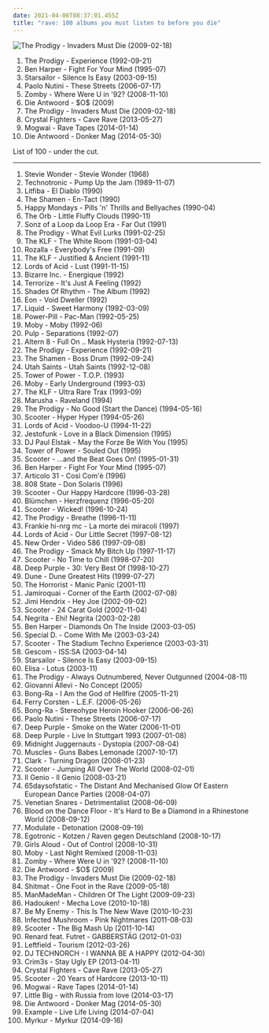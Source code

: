```yaml
---
date: 2021-04-06T08:37:01.455Z
title: "rave: 100 albums you must listen to before you die"
---
```

![The Prodigy - Invaders Must Die (2009-02-18)](https://img.discogs.com/-hsZ8hXisE0OxDlr48pcZdL_K0g=/fit-in/600x503/filters:strip_icc():format(jpeg):mode_rgb():quality(90)/discogs-images/R-1664210-1494147337-2287.jpeg.jpg "The Prodigy - Invaders Must Die (2009-02-18)")
<ol class="albums">
<li data-cover="https://img.discogs.com/MnsQhYpIj6RqM11BewSgBfapYBc=/fit-in/600x608/filters:strip_icc():format(jpeg):mode_rgb():quality(90)/discogs-images/R-2552331-1290095231.jpeg.jpg" data-tags="electronic, breakbeat, rave, techno" role="button">The Prodigy - Experience (1992-09-21)</li>
<li data-cover="http://coverartarchive.org/release/ce04d4ed-9cda-4d1d-8304-33f143db0b6a/6375099104-500.jpg" data-tags="blues, rock, acoustic" role="button">Ben Harper - Fight For Your Mind (1995-07)</li>
<li data-cover="https://img.discogs.com/-mn5m6C8PS1GcbLRs7crnsvmqq0=/fit-in/600x600/filters:strip_icc():format(jpeg):mode_rgb():quality(90)/discogs-images/R-7098914-1433699223-2052.jpeg.jpg" data-tags="britpop, indie rock" role="button">Starsailor - Silence Is Easy (2003-09-15)</li>
<li data-cover="http://coverartarchive.org/release/0f6aee88-6d56-34d2-a628-eead929a45e3/6358999364-500.jpg" data-tags="pop, singer-songwriter, indie" role="button">Paolo Nutini - These Streets (2006-07-17)</li>
<li data-cover="http://coverartarchive.org/release/87adb95f-bfcc-49f5-b7a0-c73ff9512589/26666196769-500.jpg" data-tags="breakbeat, rave, jungle" role="button">Zomby - Where Were U in '92? (2008-11-10)</li>
<li data-cover="http://coverartarchive.org/release/ff352a15-b8af-439c-8a58-7607181e7750/10991333928-500.jpg" data-tags="rap" role="button">Die Antwoord - $O$ (2009)</li>
<li data-cover="https://img.discogs.com/-hsZ8hXisE0OxDlr48pcZdL_K0g=/fit-in/600x503/filters:strip_icc():format(jpeg):mode_rgb():quality(90)/discogs-images/R-1664210-1494147337-2287.jpeg.jpg" data-tags="electronic, breakbeat" role="button">The Prodigy - Invaders Must Die (2009-02-18)</li>
<li data-cover="http://coverartarchive.org/release/8038465b-116e-4ba2-92fd-1e78459908fe/4241101206-500.jpg" data-tags="electronic" role="button">Crystal Fighters - Cave Rave (2013-05-27)</li>
<li data-cover="http://coverartarchive.org/release/eac0fab9-d4d3-452a-a90e-12648c291187/8379301227-500.jpg" data-tags="post-rock" role="button">Mogwai - Rave Tapes (2014-01-14)</li>
<li data-cover="http://coverartarchive.org/release/a432f2d1-52cf-440b-bb69-74badf6befaa/25692677906-500.jpg" data-tags="hip-hop, electronic, hip hop" role="button">Die Antwoord - Donker Mag (2014-05-30)</li>
</ol>
List of 100 - under the cut.
<!-- more -->

_________________

<ol class="albums">
<li data-cover="https://img.discogs.com/4eaKx_dm7oV2ogX9xTcLU4_vGCY=/fit-in/457x456/filters:strip_icc():format(jpeg):mode_rgb():quality(90)/discogs-images/R-4800719-1442801674-8950.jpeg.jpg" data-tags="stevie wonder, pop" role="button">
Stevie Wonder - Stevie Wonder (1968)
</li>
<li data-cover="http://coverartarchive.org/release/02840c62-6685-46be-bb74-cb1f85ed508d/10883650823-500.jpg" data-tags="dance, techno" role="button">
Technotronic - Pump Up the Jam (1989-11-07)
</li>
<li data-cover="https://img.discogs.com/MKP0yinQN_77bfT9964s9iLB6-Q=/fit-in/242x380/filters:strip_icc():format(jpeg):mode_rgb():quality(90)/discogs-images/R-2707105-1297430288.jpeg.jpg" data-tags="rock, italian rock, 90s" role="button">
Litfiba - El Diablo (1990)
</li>
<li data-cover="https://img.discogs.com/uVNK-XaE44-eG2Ec_XSbFaqb4rY=/fit-in/600x965/filters:strip_icc():format(jpeg):mode_rgb():quality(90)/discogs-images/R-1298289-1552541374-8014.png.jpg" data-tags="electronic, house, acid house" role="button">
The Shamen - En-Tact (1990)
</li>
<li data-cover="https://img.discogs.com/fsEy_chvah6yumoTgA_Mifez80I=/fit-in/380x600/filters:strip_icc():format(jpeg):mode_rgb():quality(90)/discogs-images/R-1534556-1365669376-2312.jpeg.jpg" data-tags="madchester" role="button">
Happy Mondays - Pills 'n' Thrills and Bellyaches (1990-04)
</li>
<li data-cover="https://img.discogs.com/LLccauUqd7B0RXOdRpgQEIg64QQ=/fit-in/509x511/filters:strip_icc():format(jpeg):mode_rgb():quality(90)/discogs-images/R-307968-1286002001.jpeg.jpg" data-tags="electronic" role="button">
The Orb - Little Fluffy Clouds (1990-11)
</li>
<li data-cover="https://img.discogs.com/RTxOfY5atC3oGE32J_5amW1qYMQ=/fit-in/600x600/filters:strip_icc():format(jpeg):mode_rgb():quality(90)/discogs-images/R-93951-1509143457-2881.jpeg.jpg" data-tags="rave, old school hardcore, anthem, breakbeat hardcore, suburban base, electronic breakbeat" role="button">
Sonz of a Loop da Loop Era - Far Out (1991)
</li>
<li data-cover="http://coverartarchive.org/release/2bbbc9cc-fbba-49cc-b982-66a5faf491dd/5125824493-500.jpg" data-tags="electronic, breakbeat, big beat" role="button">
The Prodigy - What Evil Lurks (1991-02-25)
</li>
<li data-cover="http://coverartarchive.org/release/0e8859de-589e-4b33-bec4-0538cfad7d7f/15189078516-500.jpg" data-tags="electronic" role="button">
The KLF - The White Room (1991-03-04)
</li>
<li data-cover="http://coverartarchive.org/release/c1938507-11d0-46ff-8aa6-8c5d7568ec73/9699337506-500.jpg" data-tags="dance, house" role="button">
Rozalla - Everybody's Free (1991-09)
</li>
<li data-cover="https://img.discogs.com/bQuGwn2f-FgLIaKsuBQtMlo2a2U=/fit-in/600x609/filters:strip_icc():format(jpeg):mode_rgb():quality(90)/discogs-images/R-96705-1585756041-1392.jpeg.jpg" data-tags="electronic" role="button">
The KLF - Justified & Ancient (1991-11)
</li>
<li data-cover="https://img.discogs.com/ZbkGEWqBwJPe7Mo9h60DTpUeuoc=/fit-in/599x590/filters:strip_icc():format(jpeg):mode_rgb():quality(90)/discogs-images/R-83372-1168899139.jpeg.jpg" data-tags="industrial, new beat, acid house" role="button">
Lords of Acid - Lust (1991-11-15)
</li>
<li data-cover="https://img.discogs.com/CiJ0w2g-xD4VAgghOXzbafEvDC4=/fit-in/298x300/filters:strip_icc():format(jpeg):mode_rgb():quality(90)/discogs-images/R-260783-1086282927.jpg.jpg" data-tags="classic, female vocalists, dance, house, 90s, breaks, breakbeat, rave, male vocalists, vocal house, acid house, oldskool haardcore, great groove, where are my headphones, where is my bong, weightlifting music, beats for days, music to play on mdma, has me dancing even now" role="button">
Bizarre Inc. - Energique (1992)
</li>
<li data-cover="https://img.discogs.com/rhS9taXjRBApv5JBfgGxcM1c3xk=/fit-in/600x600/filters:strip_icc():format(jpeg):mode_rgb():quality(90)/discogs-images/R-30742-1615604428-5700.jpeg.jpg" data-tags="oldskool, rave" role="button">
Terrorize - It's Just A Feeling (1992)
</li>
<li data-cover="https://img.discogs.com/y6tc77rNEr-GfHaYslUu-SauoRI=/fit-in/597x600/filters:strip_icc():format(jpeg):mode_rgb():quality(90)/discogs-images/R-1354429-1212248523.jpeg.jpg" data-tags="early 90s rave" role="button">
Shades Of Rhythm - The Album (1992)
</li>
<li data-cover="http://coverartarchive.org/release/ce869b96-7deb-45cf-98ed-ecc709cbabb9/23989337507-500.jpg" data-tags="electronica, dance, techno" role="button">
Eon - Void Dweller (1992)
</li>
<li data-cover="https://img.discogs.com/3mDOAiqrVvH3Qsz3vpQRA4a8gW8=/fit-in/600x605/filters:strip_icc():format(jpeg):mode_rgb():quality(90)/discogs-images/R-66441-1434577780-9998.jpeg.jpg" data-tags="breakbeat" role="button">
Liquid - Sweet Harmony (1992-03-09)
</li>
<li data-cover="http://coverartarchive.org/release/330c582c-c982-48c5-bbe5-8ac2ff77e6d7/2575771397-500.jpg" data-tags="electronic, breakbeat, aphex twin" role="button">
Power-Pill - Pac-Man (1992-05-25)
</li>
<li data-cover="http://coverartarchive.org/release/3f315e99-933f-4891-abb9-0b33757a3e08/28961245825-500.jpg" data-tags="techno" role="button">
Moby - Moby (1992-06)
</li>
<li data-cover="http://coverartarchive.org/release/ed8e6ae6-baf0-4e48-8f36-b927fd76064d/4395964292-500.jpg" data-tags="90s" role="button">
Pulp - Separations (1992-07)
</li>
<li data-cover="https://img.discogs.com/uJMm2ylyGLKjh05gbs64erivqeM=/fit-in/600x595/filters:strip_icc():format(jpeg):mode_rgb():quality(90)/discogs-images/R-22782-1373876918-2734.jpeg.jpg" data-tags="old skool, rave" role="button">
Altern 8 - Full On .. Mask Hysteria (1992-07-13)
</li>
<li data-cover="https://img.discogs.com/MnsQhYpIj6RqM11BewSgBfapYBc=/fit-in/600x608/filters:strip_icc():format(jpeg):mode_rgb():quality(90)/discogs-images/R-2552331-1290095231.jpeg.jpg" data-tags="electronic, breakbeat, rave, techno" role="button">
The Prodigy - Experience (1992-09-21)
</li>
<li data-cover="http://coverartarchive.org/release/4c6788eb-4199-39ba-9045-d8b6201dee79/9494616834-500.jpg" data-tags="90s, electronic, old school, eurodance, acid house" role="button">
The Shamen - Boss Drum (1992-09-24)
</li>
<li data-cover="http://coverartarchive.org/release/79f09bef-9031-3e1f-92a1-3f353772509d/24568107127-500.jpg" data-tags="electronic, dance" role="button">
Utah Saints - Utah Saints (1992-12-08)
</li>
<li data-cover="http://coverartarchive.org/release/baabb4d7-6005-4cb8-af6a-39a43e095e36/15248566750-500.jpg" data-tags="funk, soul" role="button">
Tower of Power - T.O.P. (1993)
</li>
<li data-cover="http://coverartarchive.org/release/0f20bc6f-cbad-357b-81ab-32129bf04507/7932082038-500.jpg" data-tags="chillout, electronic, ambient" role="button">
Moby - Early Underground (1993-03)
</li>
<li data-cover="http://coverartarchive.org/release/fba6e1b0-325c-4384-a22b-4f1cdeffb49a/7919807512-500.jpg" data-tags="british, ambient techno, the klf" role="button">
The KLF - Ultra Rare Trax (1993-09)
</li>
<li data-cover="http://coverartarchive.org/release/2f80e830-fe4a-40ff-8e06-250a772a8085/16189309524-500.jpg" data-tags="techno, rave" role="button">
Marusha - Raveland (1994)
</li>
<li data-cover="https://img.discogs.com/r8U2-8-se2CdDRq_Ge4lsHdqCrQ=/fit-in/600x923/filters:strip_icc():format(jpeg):mode_rgb():quality(90)/discogs-images/R-197600-1319556991.jpeg.jpg" data-tags="rave, big beat" role="button">
The Prodigy - No Good (Start the Dance) (1994-05-16)
</li>
<li data-cover="https://img.discogs.com/RG_QeLZXW-DiereUuB5m9Oi74YA=/fit-in/600x525/filters:strip_icc():format(jpeg):mode_rgb():quality(90)/discogs-images/R-7011910-1431896756-6681.jpeg.jpg" data-tags="trance, dance, techno" role="button">
Scooter - Hyper Hyper (1994-05-26)
</li>
<li data-cover="https://img.discogs.com/PWeDNJ8b4Gb6EEM55SKBmFExdXQ=/fit-in/600x609/filters:strip_icc():format(jpeg):mode_rgb():quality(90)/discogs-images/R-437018-1459360154-3245.png.jpg" data-tags="electronic, industrial, techno, dance" role="button">
Lords of Acid - Voodoo-U (1994-11-22)
</li>
<li data-cover="http://coverartarchive.org/release/6974270c-ef73-4c2c-8704-20140e89d341/7263999846-500.jpg" data-tags="funk, jazz-funk" role="button">
Jestofunk - Love in a Black Dimension (1995)
</li>
<li data-cover="http://coverartarchive.org/release/a6f67b96-5f97-495c-b224-ec93d521f922/28813801569-500.jpg" data-tags="rave, happy hardcore" role="button">
DJ Paul Elstak - May the Forze Be With You (1995)
</li>
<li data-cover="http://coverartarchive.org/release/7f605f56-c629-4ace-a731-a453850eb045/17719093389-500.jpg" data-tags="funk, soul, tower of power" role="button">
Tower of Power - Souled Out (1995)
</li>
<li data-cover="http://coverartarchive.org/release/f8a0b1bc-b8e0-45c2-8122-b12d254fc423/3497470060-500.jpg" data-tags="happy hardcore, trance" role="button">
Scooter - ...and the Beat Goes On! (1995-01-31)
</li>
<li data-cover="http://coverartarchive.org/release/ce04d4ed-9cda-4d1d-8304-33f143db0b6a/6375099104-500.jpg" data-tags="blues, rock, acoustic" role="button">
Ben Harper - Fight For Your Mind (1995-07)
</li>
<li data-cover="http://coverartarchive.org/release/be5aa3a4-18f0-4335-8d31-4d53baadd7ce/17080035248-500.jpg" data-tags="rock, soul, acoustic, funk, groovy, jecks" role="button">
Articolo 31 - Così Com'è (1996)
</li>
<li data-cover="https://img.discogs.com/TlOZy1P2u2xCKAsNbk_TwfVRKIE=/fit-in/595x600/filters:strip_icc():format(jpeg):mode_rgb():quality(90)/discogs-images/R-1112113-1252399608.jpeg.jpg" data-tags="electronic, techno" role="button">
808 State - Don Solaris (1996)
</li>
<li data-cover="http://coverartarchive.org/release/30fd8fa4-c508-4076-86ed-acaa1776aed7/3497527334-500.jpg" data-tags="happy hardcore" role="button">
Scooter - Our Happy Hardcore (1996-03-28)
</li>
<li data-cover="https://img.discogs.com/GXfN-xYlHqh6FYn7AtYBUXLorRQ=/fit-in/600x596/filters:strip_icc():format(jpeg):mode_rgb():quality(90)/discogs-images/R-23696-1539423054-8683.jpeg.jpg" data-tags="happy hardcore, dance" role="button">
Blümchen - Herzfrequenz (1996-05-20)
</li>
<li data-cover="http://coverartarchive.org/release/83e8fff4-8738-4fad-86d2-05b4acb71e34/3497592625-500.jpg" data-tags="techno, rave" role="button">
Scooter - Wicked! (1996-10-24)
</li>
<li data-cover="https://img.discogs.com/6jHiwdFvTCGsesqfZbdYJMmJDJQ=/fit-in/600x465/filters:strip_icc():format(jpeg):mode_rgb():quality(90)/discogs-images/R-6011965-1408793301-7678.jpeg.jpg" data-tags="big beat, techno, breakbeat" role="button">
The Prodigy - Breathe (1996-11-11)
</li>
<li data-cover="http://coverartarchive.org/release/094da86c-017e-407d-a248-23abcaeca205/7167364978-500.jpg" data-tags="90s" role="button">
Frankie hi-nrg mc - La morte dei miracoli (1997)
</li>
<li data-cover="http://coverartarchive.org/release/5df4b841-c9e0-40ab-9a2a-b314fee6590b/3982280324-500.jpg" data-tags="electronic, acid house" role="button">
Lords of Acid - Our Little Secret (1997-08-12)
</li>
<li data-cover="http://coverartarchive.org/release/c407cd4b-d657-4086-80d7-792ac2c46c92/10527641425-500.jpg" data-tags="electronic, instrumental, dance, new wave, rave, dance rock, experiemental, proto-synthpop, proto-rave, proto-dance" role="button">
New Order - Video 586 (1997-09-08)
</li>
<li data-cover="http://coverartarchive.org/release/7a3e28a8-04fc-3304-9e3e-877dcb6166b3/3085390601-500.jpg" data-tags="the prodigy, electronica, british, experimental, uk, techno, idm, 90s, b-side, europe, european, radio europe" role="button">
The Prodigy - Smack My Bitch Up (1997-11-17)
</li>
<li data-cover="http://coverartarchive.org/release/44d079fa-5ecc-4a02-b5d5-fd37f98e6f8b/4655099055-500.jpg" data-tags="techno" role="button">
Scooter - No Time to Chill (1998-07-20)
</li>
<li data-cover="https://via.placeholder.com/450" data-tags="hard rock, rock, compilation" role="button">
Deep Purple - 30: Very Best Of (1998-10-27)
</li>
<li data-cover="https://img.discogs.com/Jx1KPAssZKBGHGVqMHcUvBsjc7k=/fit-in/503x500/filters:strip_icc():format(jpeg):mode_rgb():quality(90)/discogs-images/R-6814105-1427755845-4122.jpeg.jpg" data-tags="rave, happy hardcore" role="button">
Dune - Dune Greatest Hits (1999-07-27)
</li>
<li data-cover="http://coverartarchive.org/release/d5b00d36-73e0-39ca-b090-5b20d1510cad/25506609165-500.jpg" data-tags="techno, ebm" role="button">
The Horrorist - Manic Panic (2001-11)
</li>
<li data-cover="https://img.discogs.com/AeZ_KTwNt9wmaa3eySyoTaRwCbQ=/fit-in/600x582/filters:strip_icc():format(jpeg):mode_rgb():quality(90)/discogs-images/R-79629-1602638872-9634.jpeg.jpg" data-tags="jazz, pop, rock, soul, instrumental, acoustic, funk, funky, groovy, jamiroquai, jecks" role="button">
Jamiroquai - Corner of the Earth (2002-07-08)
</li>
<li data-cover="http://coverartarchive.org/release/f06127ae-163d-47b0-9252-f27bebc43688/5632710137-500.jpg" data-tags="classic rock, jazz, pop, rock, soul, instrumental, acoustic, funk, funky, groovy, jecks" role="button">
Jimi Hendrix - Hey Joe (2002-09-02)
</li>
<li data-cover="http://coverartarchive.org/release/533a718d-c202-4d82-b3e7-596e4f40bf18/20373139615-500.jpg" data-tags="techno, scooter" role="button">
Scooter - 24 Carat Gold (2002-11-04)
</li>
<li data-cover="https://img.discogs.com/nClrUO33Yh4IpnfrNoMeQk3ZZno=/fit-in/500x473/filters:strip_icc():format(jpeg):mode_rgb():quality(90)/discogs-images/R-8633138-1465567296-8423.jpeg.jpg" data-tags="rock, italian" role="button">
Negrita - Ehi! Negrita (2003-02-28)
</li>
<li data-cover="http://coverartarchive.org/release/5e500047-978a-44d4-84ef-f714be4235ec/16071252194-500.jpg" data-tags="rock, soul, blues, ben harper" role="button">
Ben Harper - Diamonds On The Inside (2003-03-05)
</li>
<li data-cover="http://coverartarchive.org/release/d8d5a08a-032b-493a-9812-3e3143a41373/24758111735-500.jpg" data-tags="dance, trance, electronic" role="button">
Special D. - Come With Me (2003-03-24)
</li>
<li data-cover="https://img.discogs.com/dYA8iHe_Huc5awOwYkgCtQ5aN1g=/fit-in/600x593/filters:strip_icc():format(jpeg):mode_rgb():quality(90)/discogs-images/R-136949-1515841853-9853.jpeg.jpg" data-tags="techno" role="button">
Scooter - The Stadium Techno Experience (2003-03-31)
</li>
<li data-cover="http://coverartarchive.org/release/3763ff11-de2c-4795-97a9-651dbf3f343c/27342355537-500.jpg" data-tags="idm, glitch" role="button">
Gescom - ISS:SA (2003-04-14)
</li>
<li data-cover="https://img.discogs.com/-mn5m6C8PS1GcbLRs7crnsvmqq0=/fit-in/600x600/filters:strip_icc():format(jpeg):mode_rgb():quality(90)/discogs-images/R-7098914-1433699223-2052.jpeg.jpg" data-tags="britpop, indie rock" role="button">
Starsailor - Silence Is Easy (2003-09-15)
</li>
<li data-cover="https://img.discogs.com/FYUxf0CSJS0UVK8MICvcP__NJfQ=/fit-in/600x594/filters:strip_icc():format(jpeg):mode_rgb():quality(90)/discogs-images/R-4839639-1513546281-9338.png.jpg" data-tags="italian" role="button">
Elisa - Lotus (2003-11)
</li>
<li data-cover="http://coverartarchive.org/release/00bc3621-2184-354a-9d9c-cae28337d59b/3508428448-500.jpg" data-tags="electronic, breakbeat" role="button">
The Prodigy - Always Outnumbered, Never Outgunned (2004-08-11)
</li>
<li data-cover="https://img.discogs.com/HhvqY8FM4Nzpyx9aGx59rPtUR2w=/fit-in/301x300/filters:strip_icc():format(jpeg):mode_rgb():quality(90)/discogs-images/R-1329860-1210168200.jpeg.jpg" data-tags="piano, giovanni allevi" role="button">
Giovanni Allevi - No Concept (2005)
</li>
<li data-cover="https://img.discogs.com/jUyx5qJQqKBFg4eIOdTwkQsBVZg=/fit-in/600x732/filters:strip_icc():format(jpeg):mode_rgb():quality(90)/discogs-images/R-16148529-1604253243-8893.jpeg.jpg" data-tags="breakcore, r4gg4nb4ss" role="button">
Bong-Ra - I Am the God of Hellfire (2005-11-21)
</li>
<li data-cover="http://coverartarchive.org/release/bf786f88-3871-4f26-a56b-9e9800a85f79/7013875443-500.jpg" data-tags="trance, electronic" role="button">
Ferry Corsten - L.E.F. (2006-05-26)
</li>
<li data-cover="https://img.discogs.com/JnzQ_U5gcFr-1E1rjDR0al2o_PY=/fit-in/600x600/filters:strip_icc():format(jpeg):mode_rgb():quality(90)/discogs-images/R-4445117-1365078711-1489.jpeg.jpg" data-tags="breakcore" role="button">
Bong-Ra - Stereohype Heroin Hooker (2006-06-26)
</li>
<li data-cover="http://coverartarchive.org/release/0f6aee88-6d56-34d2-a628-eead929a45e3/6358999364-500.jpg" data-tags="pop, singer-songwriter, indie" role="button">
Paolo Nutini - These Streets (2006-07-17)
</li>
<li data-cover="http://coverartarchive.org/release/bf53d07b-3e5a-4aa6-b039-6b3af603e685/24471994616-500.jpg" data-tags="rock" role="button">
Deep Purple - Smoke on the Water (2006-11-01)
</li>
<li data-cover="http://coverartarchive.org/release/6aca0918-bcf8-448c-abb8-b6bbbf15b3fd/20477961208-500.jpg" data-tags="hard rock" role="button">
Deep Purple - Live In Stuttgart 1993 (2007-01-08)
</li>
<li data-cover="https://img.discogs.com/f1ZtFzXpOWkuJM7_t-ivbz8FCR4=/fit-in/600x597/filters:strip_icc():format(jpeg):mode_rgb():quality(90)/discogs-images/R-1047786-1389507683-6088.jpeg.jpg" data-tags="electronic" role="button">
Midnight Juggernauts - Dystopia (2007-08-04)
</li>
<li data-cover="https://img.discogs.com/_PJ_HRDmQKtClnP9g_BoJ5NtDHw=/fit-in/600x600/filters:strip_icc():format(jpeg):mode_rgb():quality(90)/discogs-images/R-1119491-1201989615.jpeg.jpg" data-tags="electronica" role="button">
Muscles - Guns Babes Lemonade (2007-10-17)
</li>
<li data-cover="http://coverartarchive.org/release/4df7d7b5-5ea3-401d-b8ee-d87bdc754492/23274425096-500.jpg" data-tags="idm, techno" role="button">
Clark - Turning Dragon (2008-01-23)
</li>
<li data-cover="https://via.placeholder.com/450" data-tags="jumpstyle" role="button">
Scooter - Jumping All Over The World (2008-02-01)
</li>
<li data-cover="http://coverartarchive.org/release/c63950ef-39ec-498f-82e2-8c2eeb139619/21211516680-500.jpg" data-tags="jazz, pop, rock, soul, instrumental, acoustic, funk, retro, funky, groovy, italian, jecks, elettro-pop" role="button">
Il Genio - Il Genio (2008-03-21)
</li>
<li data-cover="http://coverartarchive.org/release/534d787a-e13b-4cb5-ad0b-196fef1d957e/27968547770-500.jpg" data-tags="post-rock, experimental" role="button">
65daysofstatic - The Distant And Mechanised Glow Of Eastern European Dance Parties (2008-04-07)
</li>
<li data-cover="http://coverartarchive.org/release/6d546406-e26b-43c5-bb1e-ca2deb528e47/15180821326-500.jpg" data-tags="breakcore" role="button">
Venetian Snares - Detrimentalist (2008-06-09)
</li>
<li data-cover="http://coverartarchive.org/release/f65431b3-f8cb-4093-a9c9-9108827e9987/9954080401-500.jpg" data-tags="beer, scat, dustin lynch" role="button">
Blood on the Dance Floor - It's Hard to Be a Diamond in a Rhinestone World (2008-09-12)
</li>
<li data-cover="https://img.discogs.com/QFjAE9ia3Tia8hw-dWRux0k9wGA=/fit-in/500x500/filters:strip_icc():format(jpeg):mode_rgb():quality(90)/discogs-images/R-1485948-1322076565.jpeg.jpg" data-tags="industrial" role="button">
Modulate - Detonation (2008-09-19)
</li>
<li data-cover="http://coverartarchive.org/release/a0f7c1a4-5db5-4448-aa12-bcce088638f7/3193474984-500.jpg" data-tags="electronic, punk, electro, punk rock, german, rave, electropunk, audiolith, electro punk, antideutsch" role="button">
Egotronic - Kotzen / Raven gegen Deutschland (2008-10-17)
</li>
<li data-cover="https://img.discogs.com/XLB5xJY1wHShBVKMZKOaJMtS9aM=/fit-in/600x315/filters:strip_icc():format(jpeg):mode_rgb():quality(90)/discogs-images/R-5875486-1405117212-9548.jpeg.jpg" data-tags="pop" role="button">
Girls Aloud - Out of Control (2008-10-31)
</li>
<li data-cover="https://img.discogs.com/4M6b0R_FsFPxy5TIoOYXyV3MZsE=/fit-in/600x600/filters:strip_icc():format(jpeg):mode_rgb():quality(90)/discogs-images/R-3586605-1336337709.jpeg.jpg" data-tags="electronic, funky, dj, dance, house" role="button">
Moby - Last Night Remixed (2008-11-03)
</li>
<li data-cover="http://coverartarchive.org/release/87adb95f-bfcc-49f5-b7a0-c73ff9512589/26666196769-500.jpg" data-tags="breakbeat, rave, jungle" role="button">
Zomby - Where Were U in '92? (2008-11-10)
</li>
<li data-cover="http://coverartarchive.org/release/ff352a15-b8af-439c-8a58-7607181e7750/10991333928-500.jpg" data-tags="rap" role="button">
Die Antwoord - $O$ (2009)
</li>
<li data-cover="https://img.discogs.com/-hsZ8hXisE0OxDlr48pcZdL_K0g=/fit-in/600x503/filters:strip_icc():format(jpeg):mode_rgb():quality(90)/discogs-images/R-1664210-1494147337-2287.jpeg.jpg" data-tags="electronic, breakbeat" role="button">
The Prodigy - Invaders Must Die (2009-02-18)
</li>
<li data-cover="http://coverartarchive.org/release/e7146972-3229-4198-a1b6-e726ce9c981d/10870340665-500.jpg" data-tags="jungle, old school, rave" role="button">
Shitmat - One Foot in the Rave (2009-05-18)
</li>
<li data-cover="http://coverartarchive.org/release/8f2ff066-06af-4472-9367-f358cb1e0f20/16664870471-500.jpg" data-tags="trance, electronic, electronica, dance, psychedelic, space, psychill, space music, psy-trance, goa, rave, psytrance, pagan, psy trance, psy, psybient, ambient trance, pixies palace, psyambient, psy ambient, wizardry, blueroom, ambiofusion, psy chill, sorcery, ambient psytrance" role="button">
ManMadeMan - Children Of The Light (2009-09-23)
</li>
<li data-cover="https://img.discogs.com/Okdmgf9xSUO6bkQs55LlEhKflxs=/fit-in/600x600/filters:strip_icc():format(jpeg):mode_rgb():quality(90)/discogs-images/R-13611821-1557501177-3733.jpeg.jpg" data-tags="electronic" role="button">
Hadouken! - Mecha Love (2010-10-18)
</li>
<li data-cover="http://coverartarchive.org/release/603536f8-093b-4090-9453-6bd122d7f78a/8108701910-500.jpg" data-tags="trance, electronic, techno, industrial rock, ebm, rave, cubanate, fabrykamagazine" role="button">
Be My Enemy - This Is The New Wave (2010-10-23)
</li>
<li data-cover="http://coverartarchive.org/release/57d23268-b190-4e2d-9b49-005ef7808b89/12984296299-500.jpg" data-tags="electronic" role="button">
Infected Mushroom - Pink Nightmares (2011-08-03)
</li>
<li data-cover="https://img.discogs.com/eYIX7NgPApXv1XcMCmrJJP6jm7I=/fit-in/600x619/filters:strip_icc():format(jpeg):mode_rgb():quality(90)/discogs-images/R-7362515-1439830986-3810.jpeg.jpg" data-tags="trance, electronic, pop, hardcore, dubstep, dance, techno, house, rave, eurodance, scooter, edm, hardstyle" role="button">
Scooter - The Big Mash Up (2011-10-14)
</li>
<li data-cover="http://coverartarchive.org/release/2b3c950a-2359-427e-be63-18b3fa86e503/2473906542-500.jpg" data-tags="breakcore, rave, gabber" role="button">
Renard feat. Futret - GABBERSTÄG (2012-01-03)
</li>
<li data-cover="http://coverartarchive.org/release/0d73c26d-3f92-4a77-b504-e359722ed751/25392568940-500.jpg" data-tags="electronica, psychedelic, breakbeat, rave, badass, live recording" role="button">
Leftfield - Tourism (2012-03-26)
</li>
<li data-cover="http://coverartarchive.org/release/c46e1ac6-612c-4e3c-93c2-f725e36c72ff/5906138370-500.jpg" data-tags="rave, awesome album art, manglo, yukaman" role="button">
DJ TECHNORCH - I WANNA BE A HAPPY (2012-04-30)
</li>
<li data-cover="http://coverartarchive.org/release/07290fdc-2274-4c01-a4cf-819a96b7b853/4965823690-500.jpg" data-tags="experimental, witch house" role="button">
Crim3s - Stay Ugly EP (2013-04-11)
</li>
<li data-cover="http://coverartarchive.org/release/8038465b-116e-4ba2-92fd-1e78459908fe/4241101206-500.jpg" data-tags="electronic" role="button">
Crystal Fighters - Cave Rave (2013-05-27)
</li>
<li data-cover="http://coverartarchive.org/release/e18c3556-e4f4-46f4-9bcf-984bab67c2b6/28459398438-500.jpg" data-tags="rave" role="button">
Scooter - 20 Years of Hardcore (2013-10-11)
</li>
<li data-cover="http://coverartarchive.org/release/eac0fab9-d4d3-452a-a90e-12648c291187/8379301227-500.jpg" data-tags="post-rock" role="button">
Mogwai - Rave Tapes (2014-01-14)
</li>
<li data-cover="http://coverartarchive.org/release/decbe61a-f1ed-4555-9865-9ea7aa2d9df7/22538072949-500.jpg" data-tags="rave" role="button">
Little Big - with Russia from love (2014-03-17)
</li>
<li data-cover="http://coverartarchive.org/release/a432f2d1-52cf-440b-bb69-74badf6befaa/25692677906-500.jpg" data-tags="hip-hop, electronic, hip hop" role="button">
Die Antwoord - Donker Mag (2014-05-30)
</li>
<li data-cover="http://coverartarchive.org/release/2eaa256b-30a0-45bc-9924-9d90993a552f/8005826777-500.jpg" data-tags="electronic, house, breakbeat, rave, eurodance, male vocalists, hard trance" role="button">
Example - Live Life Living (2014-07-04)
</li>
<li data-cover="http://coverartarchive.org/release/e617e91f-2693-487b-a841-f41f219ce644/9071188116-500.jpg" data-tags="black metal, atmospheric black metal" role="button">
Myrkur - Myrkur (2014-09-16)
</li>
</ol>